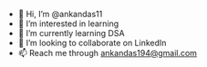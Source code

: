 - 👋 Hi, I’m @ankandas11
- 👀 I’m interested in learning
- 🌱 I’m currently learning DSA
- 💞️ I’m looking to collaborate on LinkedIn
- 📫 Reach me through ankandas194@gmail.com

<!---
ankandas11/ankandas11 is a ✨ special ✨ repository because its `README.md` (this file) appears on your GitHub profile.
You can click the Preview link to take a look at your changes.
--->
